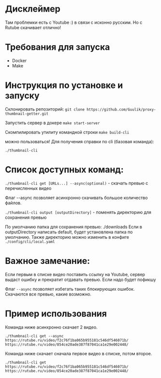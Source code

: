 # Дисклеймер
Там проблемки есть с Youtube :) в связи с исконно русским. Но с Rutube скачивает отлично!

# Требования для запуска
- Docker
- Make


# Инструкция по установке и запуску
Склонировать репозиторий:
`git clone https://github.com/Guulik/proxy-thumbnail-getter.git`

Запустить сервер в докере
`make start-server`

Скомпилировать утилиту командной строки
`make build-cli`

можно пользоваться!
Для получения справки по cli (базовая команда):

`./thumbnail-cli`

# Список доступных команд:

`./thumbnail-cli get [URLs...] --async(optional)` - скачать превью с перечисленных видео

Флаг --async позволяет асинхронно скачивать большое количество файлов.

`./thumbnail-cli output [outputDirectory]` - поменять директорию для сохранения превью

По умолчанию папка для сохранения превью: ./downloads Если в outputDirectory написать default, будет установлена папка по умолчанию. Также директорию можно изменить в конфиге `./config/cli/local.yaml`

# Важное замечание:
Если первым в списке видео поставить ссылку на Youtube, сервер выдаст ошибку и прекратит отдавать превью. Если надо будет пофикшу

Флаг `--async` позволяет избегать таких блокирующих ошибок. Скачаются все превью, какие возможно.

# Пример использования
Команда ниже асинхронно скачает 2 видео.

`./thumbnail-cli get --async https://rutube.ru/video/f2c76f1ba065b955181c546df546071b/ https://rutube.ru/video/854ce20ade387f87041ca1e29e002448/`

Команда ниже скачает сначала первое видео в списке, потом второе.

`./thumbnail-cli get https://rutube.ru/video/f2c76f1ba065b955181c546df546071b/ https://rutube.ru/video/854ce20ade387f87041ca1e29e002448/`
